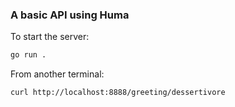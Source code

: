 ### A basic API using Huma

To start the server:
```sh
go run .
```

From another terminal:
```sh
curl http://localhost:8888/greeting/dessertivore 
```